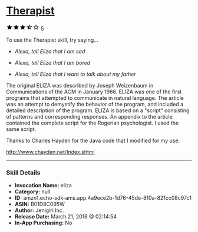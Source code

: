 # [Therapist](http://alexa.amazon.com/#skills/amzn1.echo-sdk-ams.app.4a9ece2b-1d76-45de-810a-821cc08c97c1)
![3.7 stars](../../images/ic_star_black_18dp_1x.png)![3.7 stars](../../images/ic_star_black_18dp_1x.png)![3.7 stars](../../images/ic_star_black_18dp_1x.png)![3.7 stars](../../images/ic_star_half_black_18dp_1x.png)![3.7 stars](../../images/ic_star_border_black_18dp_1x.png) 5

To use the Therapist skill, try saying...

* *Alexa, tell Eliza that I am sad*

* *Alexa, tell Eliza that I am bored*

* *Alexa, tell Eliza that I want to talk about my father*

The original ELIZA was described by Joseph Weizenbaum in Communications of the ACM in January 1966. ELIZA was one of the first programs that attempted to communicate in natural language. The article was an attempt to demystify the behavior of the program, and included a detailed description of the program. ELIZA is based on a "script" consisting of patterns and corresponding responses. An appendix to the article contained the complete script for the Rogerian psychologist. I used the same script.

Thanks to Charles Hayden for the Java code that I modified for my use. 

http://www.chayden.net/Index.shtml

***

### Skill Details

* **Invocation Name:** eliza
* **Category:** null
* **ID:** amzn1.echo-sdk-ams.app.4a9ece2b-1d76-45de-810a-821cc08c97c1
* **ASIN:** B01D8C095W
* **Author:** Jenigiri Inc.
* **Release Date:** March 21, 2016 @ 02:14:54
* **In-App Purchasing:** No

